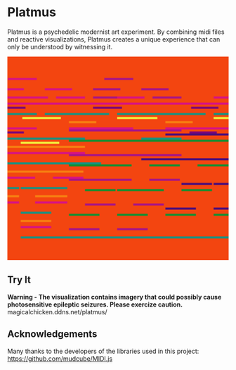 Platmus
=======
Platmus is a psychedelic modernist art experiment. By combining midi files and reactive visualizations, Platmus creates a unique experience that can only be understood by witnessing it.

![screen1](images/screen1.png)

Try It
------
**Warning - The visualization contains imagery that could possibly cause photosensitive epileptic seizures. Please exercize caution.**
magicalchicken.ddns.net/platmus/

Acknowledgements
------
Many thanks to the developers of the libraries used in this project:
https://github.com/mudcube/MIDI.js
